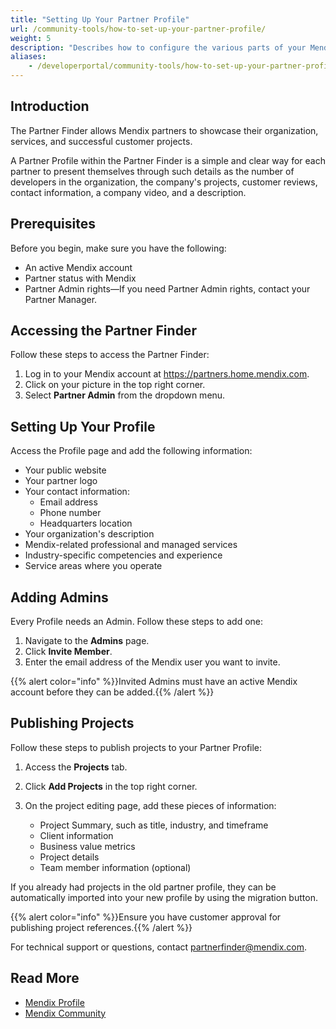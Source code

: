 ```yaml
---
title: "Setting Up Your Partner Profile"
url: /community-tools/how-to-set-up-your-partner-profile/
weight: 5
description: "Describes how to configure the various parts of your Mendix Partner Profile."
aliases:
    - /developerportal/community-tools/how-to-set-up-your-partner-profile/
---
```


## Introduction

The Partner Finder allows Mendix partners to showcase their organization, services, and successful customer projects.  

A Partner Profile within the Partner Finder is a simple and clear way for each partner to present themselves through such details as the number of developers in the organization, the company's projects, customer reviews, contact information, a company video, and a description.

## Prerequisites

Before you begin, make sure you have the following:

* An active Mendix account
* Partner status with Mendix 
* Partner Admin rights—If you need Partner Admin rights, contact your Partner Manager.
  
## Accessing the Partner Finder

Follow these steps to access the Partner Finder:

1. Log in to your Mendix account at https://partners.home.mendix.com.
2. Click on your picture in the top right corner.
3. Select **Partner Admin** from the dropdown menu.

## Setting Up Your Profile

Access the Profile page and add the following information:

* Your public website
* Your partner logo
* Your contact information:
    * Email address
    * Phone number
    * Headquarters location
* Your organization's description
* Mendix-related professional and managed services
* Industry-specific competencies and experience
* Service areas where you operate

## Adding Admins

Every Profile needs an Admin. Follow these steps to add one:

1. Navigate to the **Admins** page.
2. Click **Invite Member**.
3. Enter the email address of the Mendix user you want to invite.

{{% alert color="info" %}}Invited Admins must have an active Mendix account before they can be added.{{% /alert %}}

## Publishing Projects

Follow these steps to publish projects to your Partner Profile:

1. Access the **Projects** tab.
2. Click **Add Projects** in the top right corner.
3. On the project editing page, add these pieces of information:

   * Project Summary, such as title, industry, and timeframe
   * Client information
   * Business value metrics
   * Project details
   * Team member information (optional)

If you already had projects in the old partner profile, they can be automatically imported into your new profile by using the migration button.

{{% alert color="info" %}}Ensure you have customer approval for publishing project references.{{% /alert %}}

For technical support or questions, contact partnerfinder@mendix.com.

## Read More

* [Mendix Profile](/community-tools/mendix-profile/)
* [Mendix Community](/community-tools/mendix-community/)
